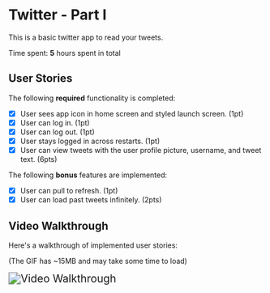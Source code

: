 # Twitter - Part I

This is a basic twitter app to read your tweets.

Time spent: **5** hours spent in total

## User Stories

The following **required** functionality is completed:

- [x] User sees app icon in home screen and styled launch screen. (1pt)
- [x] User can log in. (1pt)
- [x] User can log out. (1pt)
- [x] User stays logged in across restarts. (1pt)
- [x] User can view tweets with the user profile picture, username, and tweet text. (6pts)

The following **bonus** features are implemented:

- [x] User can pull to refresh. (1pt)
- [x] User can load past tweets infinitely. (2pts)

## Video Walkthrough

Here's a walkthrough of implemented user stories:

(The GIF has ~15MB and may take some time to load)

<img src='https://raw.githubusercontent.com/sundries-hub/LifeReviewFile/master/uPic/Kapture 2021-04-19 at 19.59.40.gif' title='Video Walkthrough' width='' alt='Video Walkthrough' style="zoom:150%;" />

